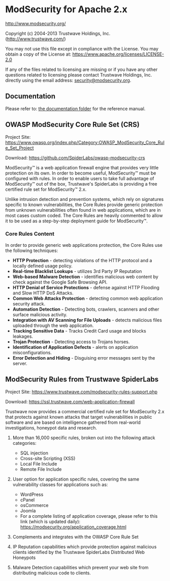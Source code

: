 ModSecurity for Apache 2.x
======

http://www.modsecurity.org/

Copyright (c) 2004-2013 Trustwave Holdings, Inc. (http://www.trustwave.com/)

You may not use this file except in compliance with the License. You may obtain a copy of the License at: https://www.apache.org/licenses/LICENSE-2.0

If any of the files related to licensing are missing or if you have any other questions related to licensing please contact Trustwave Holdings, Inc. directly using the email address: security@modsecurity.org.


## Documentation

Please refer to: [the documentation folder](https://github.com/SpiderLabs/ModSecurity/tree/v2/master/doc) for the reference manual.

## OWASP ModSecurity Core Rule Set (CRS)

Project Site: https://www.owasp.org/index.php/Category:OWASP_ModSecurity_Core_Rule_Set_Project

Download: https://github.com/SpiderLabs/owasp-modsecurity-crs

ModSecurity™ is a web application firewall engine that provides very little protection on its own. In order to become useful, ModSecurity™ must be configured with rules. In order to enable users to take full advantage of ModSecurity™ out of the box, Trustwave's SpiderLabs is providing a free certified rule set for ModSecurity™ 2.x.

Unlike intrusion detection and prevention systems, which rely on signatures specific to known vulnerabilities, the Core Rules provide generic protection from unknown vulnerabilities often found in web applications, which are in most cases custom coded. The Core Rules are heavily commented to allow it to be used as a step-by-step deployment guide for ModSecurity™.

### Core Rules Content

In order to provide generic web applications protection, the Core Rules use the following techniques:

* **HTTP Protection** - detecting violations of the HTTP protocol and a locally defined usage policy.
* **Real-time Blacklist Lookups** - utilizes 3rd Party IP Reputation
* **Web-based Malware Detection** - identifies malicious web content by check against the Google Safe Browsing API.
* **HTTP Denial of Service Protections** - defense against HTTP Flooding and Slow HTTP DoS Attacks.
* **Common Web Attacks Protection** - detecting common web application security attack.
* **Automation Detection** - Detecting bots, crawlers, scanners and other surface malicious activity.
* **Integration with AV Scanning for File Uploads** - detects malicious files uploaded through the web application.
* **Tracking Sensitive Data** - Tracks Credit Card usage and blocks leakages.
* **Trojan Protection** - Detecting access to Trojans horses.
* **Identification of Application Defects** - alerts on application misconfigurations.
* **Error Detection and Hiding** - Disguising error messages sent by the server.

## ModSecurity Rules from Trustwave SpiderLabs

Project Site: https://www.trustwave.com/modsecurity-rules-support.php

Download: https://ssl.trustwave.com/web-application-firewall

Trustwave now provides a commercial certified rule set for ModSecurity 2.x that protects against known attacks that target vulnerabilities in public software and are based on intelligence gathered from real-world investigations, honeypot data and research.

1. More than 16,000 specific rules, broken out into the following attack categories:

   * SQL injection
   * Cross-site Scripting (XSS)
   * Local File Include
   * Remote File Include

2. User option for application specific rules, covering the same vulnerability classes for applications such as:

   * WordPress
   * cPanel
   * osCommerce
   * Joomla
   * For a complete listing of application coverage, please refer to this link (which is updated daily): https://modsecurity.org/application_coverage.html

3. Complements and integrates with the OWASP Core Rule Set

4. IP Reputation capabilities which provide protection against malicious clients identified by the Trustwave SpiderLabs Distributed Web Honeypots

5. Malware Detection capabilities which prevent your web site from distributing malicious code to clients.
